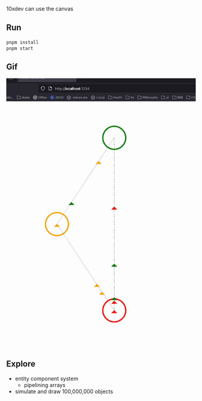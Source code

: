 10xdev can use the canvas

## Run

```
pnpm install
pnpm start
```

## Gif

![flow gif](./01-flow.gif)

## Explore

- entity component system
  - pipelining arrays
- simulate and draw 100,000,000 objects
